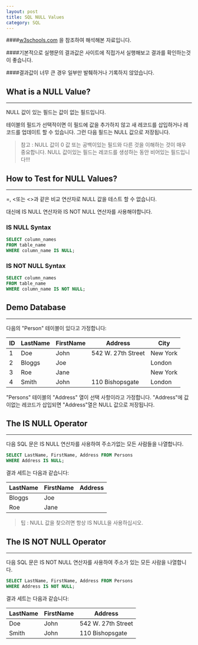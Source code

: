 ```yaml
---
layout: post
title: SQL NULL Values
category: SQL
---
```




####[w3schools.com](www.w3schools.com/sql) 을 참조하여 해석해본 자료입니다.

####기본적으로 실행문의 결과값은 사이트에 직접가서 실행해보고 결과를 확인하는것이 좋습니다.

####결과값이 너무 큰 경우 일부만 발췌하거나 기록하지 않았습니다.







## What is a NULL Value?

---



NULL 값이 있는 필드는 값이 없는 필드입니다.

테이블의 필드가 선택적이면 이 필드에 값을 추가하지 않고 새 레코드를 삽입하거나 레코드를 업데이트 할 수 있습니다. 그런 다음 필드는 NULL 값으로 저장됩니다.

>참고 : NULL 값이 0 값 또는 공백이있는 필드와 다른 것을 이해하는 것이 매우 중요합니다. NULL 값이있는 필드는 레코드를 생성하는 동안 비어있는 필드입니다!!!





## How to Test for NULL Values?

---



=, <또는 <>과 같은 비교 연산자로 NULL 값을 테스트 할 수 없습니다.

대신에 IS NULL 연산자와 IS NOT NULL 연산자를 사용해야합니다.



### IS NULL Syntax

```sql
SELECT column_names
FROM table_name
WHERE column_name IS NULL;
```





### IS NOT NULL Syntax

```sql
SELECT column_names
FROM table_name
WHERE column_name IS NOT NULL;
```







## Demo Database

---



다음의 "Person" 테이블이 있다고 가정합니다:



| ID   | LastName | FirstName | Address            | City     |
| ---- | -------- | --------- | ------------------ | -------- |
| 1    | Doe      | John      | 542 W. 27th Street | New York |
| 2    | Bloggs   | Joe       |                    | London   |
| 3    | Roe      | Jane      |                    | New York |
| 4    | Smith    | John      | 110 Bishopsgate    | London   |



"Persons" 테이블의 "Address" 열이 선택 사항이라고 가정합니다. "Address"에 값이없는 레코드가 삽입되면 "Address"열은 NULL 값으로 저장됩니다.





## The IS NULL Operator

---



다음 SQL 문은 IS NULL 연산자를 사용하여 주소가없는 모든 사람들을 나열합니다.

```sql
SELECT LastName, FirstName, Address FROM Persons
WHERE Address IS NULL;
```



결과 세트는 다음과 같습니다:



| LastName | FirstName | Address |
| -------- | --------- | ------- |
| Bloggs   | Joe       |         |
| Roe      | Jane      |         |



> 팁 : NULL 값을 찾으려면 항상 IS NULL을 사용하십시오.







## The IS NOT NULL Operator

---



다음 SQL 문은 IS NOT NULL 연산자를 사용하여 주소가 있는 모든 사람을 나열합니다.

```sql
SELECT LastName, FirstName, Address FROM Persons
WHERE Address IS NOT NULL;
```



결과 세트는 다음과 같습니다:



| LastName | FirstName | Address            |
| -------- | --------- | ------------------ |
| Doe      | John      | 542 W. 27th Street |
| Smith    | John      | 110 Bishopsgate    |